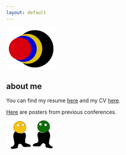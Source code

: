 ```yaml
---
layout: default
---
```


[![](images/diegozain.png)](./)

## about me

You can find my resume [here](https://github.com/diegozain/cv-resume/blob/master/resume.pdf) and my CV [here](https://github.com/diegozain/cv-resume/blob/master/diego-cv.pdf).

[Here](https://github.com/diegozain/posters) are posters from previous conferences.

[![](images/dudes.png)](./)
